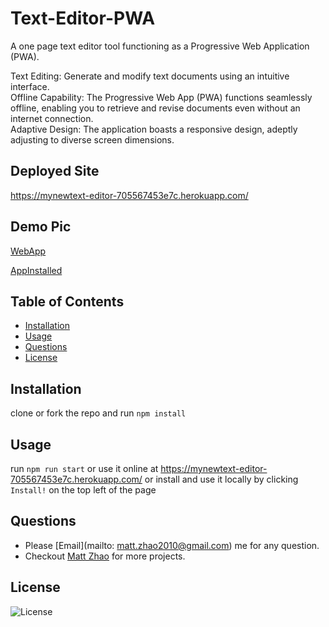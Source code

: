 # Text-Editor-PWA

A one page text editor tool functioning as a Progressive Web Application (PWA).

Text Editing: Generate and modify text documents using an intuitive interface.  
Offline Capability: The Progressive Web App (PWA) functions seamlessly offline, enabling you to retrieve and revise documents even without an internet connection.  
Adaptive Design: The application boasts a responsive design, adeptly adjusting to diverse screen dimensions.

## Deployed Site

https://mynewtext-editor-705567453e7c.herokuapp.com/

## Demo Pic

[WebApp](https://github.com/unbmattzhao/Text-Editor-PWA/blob/main/client/img/web%20app.png)

[AppInstalled](https://github.com/unbmattzhao/Text-Editor-PWA/blob/main/client/img/web_app.png)

## Table of Contents

- [Installation](#installation)
- [Usage](#usage)
- [Questions](#questions)
- [License](#license)

## Installation

clone or fork the repo and run `npm install`

## Usage

run `npm run start`
or use it online at https://mynewtext-editor-705567453e7c.herokuapp.com/
or install and use it locally by clicking `Install!` on the top left of the page

## Questions

- Please [Email](mailto: matt.zhao2010@gmail.com) me for any question.
- Checkout [Matt Zhao](https://github.com/unbmattzhao) for more projects.

## License

![License](https://img.shields.io/badge/license-MIT-blue.svg)
